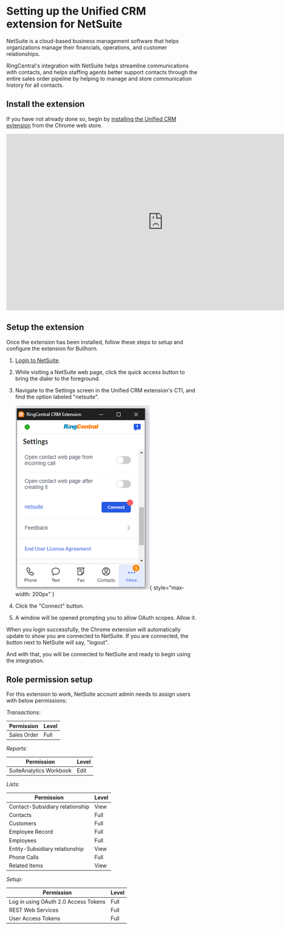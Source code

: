 # Setting up the Unified CRM extension for NetSuite

NetSuite is a cloud-based business management software that helps organizations manage their financials, operations, and customer relationships.

RingCentral's integration with NetSuite helps streamline communications with contacts, and helps staffing agents better support contacts through the entire sales order pipeline by helping to manage and store communication history for all contacts. 

## Install the extension

If you have not already done so, begin by [installing the Unified CRM extension](./getting-started.md) from the Chrome web store. 

<iframe width="825" height="464" src="https://www.youtube.com/embed/yo4Q1Vj-sH4" title="Unified CRM extension for NetSuite - quick start" frameborder="0" allow="accelerometer; autoplay; clipboard-write; encrypted-media; gyroscope; picture-in-picture; web-share" allowfullscreen></iframe>

## Setup the extension

Once the extension has been installed, follow these steps to setup and configure the extension for Bullhorn. 

1. [Login to NetSuite](https://system.netsuite.com/pages/customerlogin.jsp).

2. While visiting a NetSuite web page, click the quick access button to bring the dialer to the foreground. 

3. Navigate to the Settings screen in the Unified CRM extension's CTI, and find the option labeled "netsuite".

    ![Connect to NetSuite](img/netsuite-connect.png){ style="max-width: 200px" }

4. Click the "Connect" button. 

5. A window will be opened prompting you to allow OAuth scopes. Allow it.

When you login successfully, the Chrome extension will automatically update to show you are connected to NetSuite. If you are connected, the button next to NetSuite will say, "logout".

And with that, you will be connected to NetSuite and ready to begin using the integration. 

## Role permission setup

For this extension to work, NetSuite account admin needs to assign users with below permissions:

*Transactions:*

|Permission|Level|
|-|-|
|Sales Order|Full|

*Reports:*

|Permission|Level|
|-|-|
|SuiteAnalytics Workbook|Edit|

*Lists:*

|Permission|Level|
|-|-|
|Contact-Subsidiary relationship|View|
|Contacts|Full|
|Customers|Full|
|Employee Record|Full|
|Employees|Full|
|Entity-Subsidiary relationship|View|
|Phone Calls|Full|
|Related Items|View|

*Setup:*

|Permission|Level|
|-|-|
|Log in using OAuth 2.0 Access Tokens|Full|
|REST Web Services|Full|
|User Access Tokens|Full